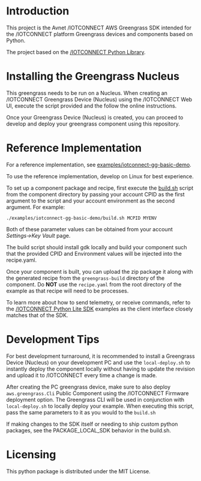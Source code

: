 # Introduction
This project is the Avnet /IOTCONNECT AWS Greengrass SDK intended for 
the /IOTCONNECT platform Greengrass devices and components based on Python.

The project based on the 
[/IOTCONNECT Python Library](https://github.com/avnet-iotconnect/iotc-python-lib).

# Installing the Greengrass Nucleus

This greengrass needs to be run on a Nucleus. When creating an /IOTCONNECT Greengrass Device (Nucleus)
using the /IOTCONNECT Web UI, execute the script provided and the follow the online instructions.

Once your Greengrass Device (Nucleus) is created, you can proceed to develop and deploy 
your greengrass component using this repository.

# Reference Implementation

For a reference implementation, see [examples/iotconnect-gg-basic-demo](examples/iotconnect-gg-basic-demo).

To use the reference implementation, develop on Linux for best experience.

To set up a component package and recipe, first execute the [build.sh](examples/iotconnect-gg-basic-demo) script from the
component directory by passing your account CPID as the first argument to the script
and your account environment as the second argument. For example:

```shell
./examples/iotconnect-gg-basic-demo/build.sh MCPID MYENV
```

Both of these parameter values can be obtained from your account *Settings->Key Vault* page.

The build script should install gdk locally and build your component such that 
the provided CPID and Environment values will be injected into the recipe.yaml.

Once your component is built, you can upload the zip package it along with the generated recipe from the
```greengrass-build``` directory of the component. Do **NOT** use the ```recipe.yaml``` from
the root directory of the example as that recipe will need to be processes.


To learn more about how to send telemetry, or receive commands, refer to the
[/IOTCONNECT Python Lite SDK](https://github.com/avnet-iotconnect/iotc-python-sdk-lite) examples
as the client interface closely matches that of the SDK.


# Development Tips

For best development turnaround, it is recommended to install a Greengrass Device (Nucleus)
on your development PC and use the ```local-deploy.sh``` to instantly deploy the component locally
without having to update the revision and upload it to /IOTCONNECT every time a change is made.

After creating the PC greengrass device, make sure to also deploy ```aws.greengrass.Cli``` Public Component
using the /IOTCONNECT Firmware deployment option. The Greengrass CLI will be used 
in conjunction with ```local-deploy.sh``` to locally deploy your example.
When executing this script, pass the same parameters to it as you would to the ``build.sh``

If making changes to the SDK itself or needing to ship custom python packages, see the PACKAGE_LOCAL_SDK
behavior in the build.sh.

# Licensing
This python package is distributed under the MIT License.
